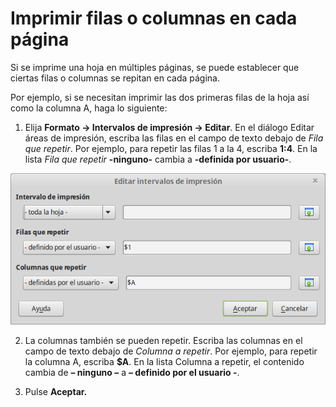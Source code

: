 
# Imprimir filas o columnas en cada página

Si se imprime una hoja en múltiples páginas, se puede establecer que ciertas filas o columnas se repitan en cada página.

Por ejemplo, si se necesitan imprimir las dos primeras filas de la hoja así como la columna A, haga lo siguiente:


1. Elija **Formato **→** Intervalos de impresión **→** Editar**. En el diálogo Editar áreas de impresión, escriba las filas en el campo de texto debajo de *Fila que repetir*. Por ejemplo, para repetir las filas 1 a la 4, escriba **$1:$4**. En la lista *Fila que repetir* **-ninguno-** cambia a **-definida por usuario-**.

![](https://raw.githubusercontent.com/catedu/libreOffice-la-suite-ofimatica-libre/master/img/Editar_intervalos_de_impresion_319.png)

2. La columnas también se pueden repetir. Escriba las columnas en el campo de texto debajo de *Columna a repetir*. Por ejemplo, para repetir la columna A, escriba **$A**. En la lista Columna a repetir, el contenido cambia de **– ninguno –** a **– definido por el usuario -**.

3. Pulse **Aceptar.**
